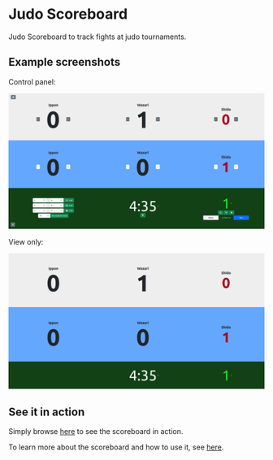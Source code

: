 # Judo Scoreboard

Judo Scoreboard to track fights at judo tournaments.

## Example screenshots

Control panel:

![Screenshot](Screenshot-edit.png)

View only:

![Screenshot](Screenshot-view.png)

## See it in action

Simply browse [here](https://bichselb.github.io/judo-scoreboard/scoreboard/) to
see the scoreboard in action.

To learn more about the scoreboard and how to use it, see
[here](https://bichselb.github.io/judo-scoreboard/scoreboard/#usage).
